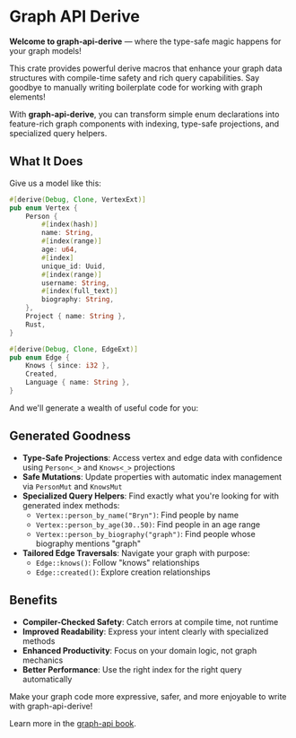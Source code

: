 # Graph API Derive

**Welcome to graph-api-derive** — where the type-safe magic happens for your graph models!

This crate provides powerful derive macros that enhance your graph data structures with compile-time safety and rich
query capabilities. Say goodbye to manually writing boilerplate code for working with graph elements!

With **graph-api-derive**, you can transform simple enum declarations into feature-rich graph components with indexing,
type-safe projections, and specialized query helpers.

## What It Does

Give us a model like this:

```rust
#[derive(Debug, Clone, VertexExt)]
pub enum Vertex {
    Person {
        #[index(hash)]
        name: String,
        #[index(range)]
        age: u64,
        #[index]
        unique_id: Uuid,
        #[index(range)]
        username: String,
        #[index(full_text)]
        biography: String,
    },
    Project { name: String },
    Rust,
}

#[derive(Debug, Clone, EdgeExt)]
pub enum Edge {
    Knows { since: i32 },
    Created,
    Language { name: String },
}
```

And we'll generate a wealth of useful code for you:

## Generated Goodness

* **Type-Safe Projections**: Access vertex and edge data with confidence using `Person<_>` and `Knows<_>` projections
* **Safe Mutations**: Update properties with automatic index management via `PersonMut` and `KnowsMut`
* **Specialized Query Helpers**: Find exactly what you're looking for with generated index methods:
    * `Vertex::person_by_name("Bryn")`: Find people by name
    * `Vertex::person_by_age(30..50)`: Find people in an age range
    * `Vertex::person_by_biography("graph")`: Find people whose biography mentions "graph"
* **Tailored Edge Traversals**: Navigate your graph with purpose:
    * `Edge::knows()`: Follow "knows" relationships
    * `Edge::created()`: Explore creation relationships

## Benefits

* **Compiler-Checked Safety**: Catch errors at compile time, not runtime
* **Improved Readability**: Express your intent clearly with specialized methods
* **Enhanced Productivity**: Focus on your domain logic, not graph mechanics
* **Better Performance**: Use the right index for the right query automatically

Make your graph code more expressive, safer, and more enjoyable to write with graph-api-derive!

Learn more in the [graph-api book](https://bryncooke.github.io/graph-api/).